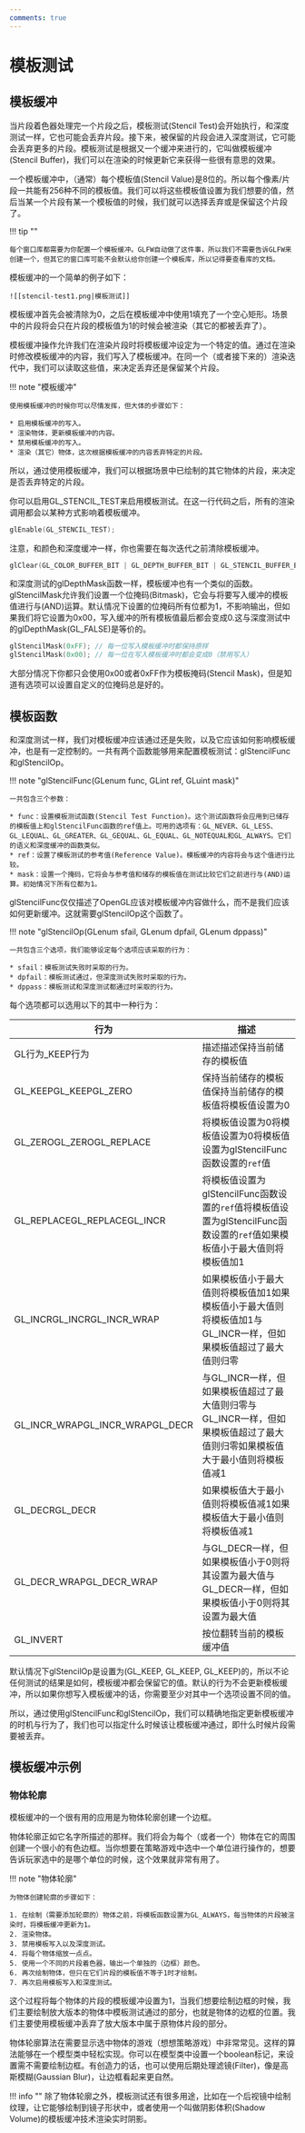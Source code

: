 ```yaml
---
comments: true
---
```


# 模板测试

## 模板缓冲
当片段着色器处理完一个片段之后，模板测试(Stencil Test)会开始执行，和深度测试一样，它也可能会丢弃片段。接下来，被保留的片段会进入深度测试，它可能会丢弃更多的片段。模板测试是根据又一个缓冲来进行的，它叫做模板缓冲(Stencil Buffer)，我们可以在渲染的时候更新它来获得一些很有意思的效果。

一个模板缓冲中，（通常）每个模板值(Stencil Value)是8位的。所以每个像素/片段一共能有256种不同的模板值。我们可以将这些模板值设置为我们想要的值，然后当某一个片段有某一个模板值的时候，我们就可以选择丢弃或是保留这个片段了。

!!! tip ""

    每个窗口库都需要为你配置一个模板缓冲。GLFW自动做了这件事，所以我们不需要告诉GLFW来创建一个，但其它的窗口库可能不会默认给你创建一个模板库，所以记得要查看库的文档。

模板缓冲的一个简单的例子如下：

    ![[stencil-test1.png|模板测试]]

模板缓冲首先会被清除为0，之后在模板缓冲中使用1填充了一个空心矩形。场景中的片段将会只在片段的模板值为1的时候会被渲染（其它的都被丢弃了）。

模板缓冲操作允许我们在渲染片段时将模板缓冲设定为一个特定的值。通过在渲染时修改模板缓冲的内容，我们写入了模板缓冲。在同一个（或者接下来的）渲染迭代中，我们可以读取这些值，来决定丢弃还是保留某个片段。

!!! note "模板缓冲"

    使用模板缓冲的时候你可以尽情发挥，但大体的步骤如下：

    * 启用模板缓冲的写入。
    * 渲染物体，更新模板缓冲的内容。
    * 禁用模板缓冲的写入。
    * 渲染（其它）物体，这次根据模板缓冲的内容丢弃特定的片段。
  
所以，通过使用模板缓冲，我们可以根据场景中已绘制的其它物体的片段，来决定是否丢弃特定的片段。

你可以启用GL_STENCIL_TEST来启用模板测试。在这一行代码之后，所有的渲染调用都会以某种方式影响着模板缓冲。

``` c++
glEnable(GL_STENCIL_TEST);
```

注意，和颜色和深度缓冲一样，你也需要在每次迭代之前清除模板缓冲。

```c++
glClear(GL_COLOR_BUFFER_BIT | GL_DEPTH_BUFFER_BIT | GL_STENCIL_BUFFER_BIT);
```

和深度测试的glDepthMask函数一样，模板缓冲也有一个类似的函数。glStencilMask允许我们设置一个位掩码(Bitmask)，它会与将要写入缓冲的模板值进行与(AND)运算。默认情况下设置的位掩码所有位都为1，不影响输出，但如果我们将它设置为0x00，写入缓冲的所有模板值最后都会变成0.这与深度测试中的glDepthMask(GL_FALSE)是等价的。

```c++
glStencilMask(0xFF); // 每一位写入模板缓冲时都保持原样
glStencilMask(0x00); // 每一位在写入模板缓冲时都会变成0（禁用写入）
```

大部分情况下你都只会使用0x00或者0xFF作为模板掩码(Stencil Mask)，但是知道有选项可以设置自定义的位掩码总是好的。

## 模板函数

和深度测试一样，我们对模板缓冲应该通过还是失败，以及它应该如何影响模板缓冲，也是有一定控制的。一共有两个函数能够用来配置模板测试：glStencilFunc和glStencilOp。

!!! note "glStencilFunc(GLenum func, GLint ref, GLuint mask)"

    一共包含三个参数：

    * func：设置模板测试函数(Stencil Test Function)。这个测试函数将会应用到已储存的模板值上和glStencilFunc函数的ref值上。可用的选项有：GL_NEVER、GL_LESS、GL_LEQUAL、GL_GREATER、GL_GEQUAL、GL_EQUAL、GL_NOTEQUAL和GL_ALWAYS。它们的语义和深度缓冲的函数类似。
    * ref：设置了模板测试的参考值(Reference Value)。模板缓冲的内容将会与这个值进行比较。
    * mask：设置一个掩码，它将会与参考值和储存的模板值在测试比较它们之前进行与(AND)运算。初始情况下所有位都为1。

glStencilFunc仅仅描述了OpenGL应该对模板缓冲内容做什么，而不是我们应该如何更新缓冲。这就需要glStencilOp这个函数了。

!!! note "glStencilOp(GLenum sfail, GLenum dpfail, GLenum dppass)"

    一共包含三个选项，我们能够设定每个选项应该采取的行为：

    * sfail：模板测试失败时采取的行为。
    * dpfail：模板测试通过，但深度测试失败时采取的行为。
    * dppass：模板测试和深度测试都通过时采取的行为。

每个选项都可以选用以下的其中一种行为：

| 行为                            | 描述                                                         |
| ------------------------------- | ------------------------------------------------------------ |
| GL行为_KEEP行为                 | 描述描述保持当前储存的模板值                                 |
| GL_KEEPGL_KEEPGL_ZERO           | 保持当前储存的模板值保持当前储存的模板值将模板值设置为0      |
| GL_ZEROGL_ZEROGL_REPLACE        | 将模板值设置为0将模板值设置为0将模板值设置为glStencilFunc函数设置的`ref`值 |
| GL_REPLACEGL_REPLACEGL_INCR     | 将模板值设置为glStencilFunc函数设置的`ref`值将模板值设置为glStencilFunc函数设置的`ref`值如果模板值小于最大值则将模板值加1 |
| GL_INCRGL_INCRGL_INCR_WRAP      | 如果模板值小于最大值则将模板值加1如果模板值小于最大值则将模板值加1与GL_INCR一样，但如果模板值超过了最大值则归零 |
| GL_INCR_WRAPGL_INCR_WRAPGL_DECR | 与GL_INCR一样，但如果模板值超过了最大值则归零与GL_INCR一样，但如果模板值超过了最大值则归零如果模板值大于最小值则将模板值减1 |
| GL_DECRGL_DECR                  | 如果模板值大于最小值则将模板值减1如果模板值大于最小值则将模板值减1 |
| GL_DECR_WRAPGL_DECR_WRAP        | 与GL_DECR一样，但如果模板值小于0则将其设置为最大值与GL_DECR一样，但如果模板值小于0则将其设置为最大值 |
| GL_INVERT                       | 按位翻转当前的模板缓冲值                                     |

默认情况下glStencilOp是设置为(GL_KEEP, GL_KEEP, GL_KEEP)的，所以不论任何测试的结果是如何，模板缓冲都会保留它的值。默认的行为不会更新模板缓冲，所以如果你想写入模板缓冲的话，你需要至少对其中一个选项设置不同的值。

所以，通过使用glStencilFunc和glStencilOp，我们可以精确地指定更新模板缓冲的时机与行为了，我们也可以指定什么时候该让模板缓冲通过，即什么时候片段需要被丢弃。

## 模板缓冲示例

### 物体轮廓

模板缓冲的一个很有用的应用是为物体轮廓创建一个边框。

物体轮廓正如它名字所描述的那样。我们将会为每个（或者一个）物体在它的周围创建一个很小的有色边框。当你想要在策略游戏中选中一个单位进行操作的，想要告诉玩家选中的是哪个单位的时候，这个效果就非常有用了。

!!! note "物体轮廓"

    为物体创建轮廓的步骤如下：

    1. 在绘制（需要添加轮廓的）物体之前，将模板函数设置为GL_ALWAYS，每当物体的片段被渲染时，将模板缓冲更新为1。
    2. 渲染物体。
    3. 禁用模板写入以及深度测试。
    4. 将每个物体缩放一点点。
    5. 使用一个不同的片段着色器，输出一个单独的（边框）颜色。
    6. 再次绘制物体，但只在它们片段的模板值不等于1时才绘制。
    7. 再次启用模板写入和深度测试。

这个过程将每个物体的片段的模板缓冲设置为1，当我们想要绘制边框的时候，我们主要绘制放大版本的物体中模板测试通过的部分，也就是物体的边框的位置。我们主要使用模板缓冲丢弃了放大版本中属于原物体片段的部分。

物体轮廓算法在需要显示选中物体的游戏（想想策略游戏）中非常常见。这样的算法能够在一个模型类中轻松实现。你可以在模型类中设置一个boolean标记，来设置需不需要绘制边框。有创造力的话，也可以使用后期处理滤镜(Filter)，像是高斯模糊(Gaussian Blur)，让边框看起来更自然。

!!! info ""
    除了物体轮廓之外，模板测试还有很多用途，比如在一个后视镜中绘制纹理，让它能够绘制到镜子形状中，或者使用一个叫做阴影体积(Shadow Volume)的模板缓冲技术渲染实时阴影。
